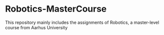 # Robotics-MasterCourse
This repository mainly includes the assignments of Robotics, a master-level course from Aarhus University

